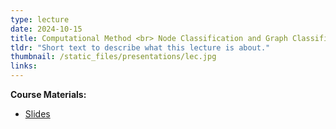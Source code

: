 ```yaml
---
type: lecture
date: 2024-10-15
title: Computational Method <br> Node Classification and Graph Classification
tldr: "Short text to describe what this lecture is about."
thumbnail: /static_files/presentations/lec.jpg
links: 
---
```

**Course Materials:**
- [Slides](/static_files/presentations/slides_lec_8.pdf)
